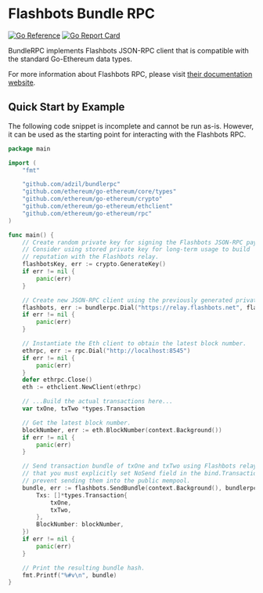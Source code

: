# Flashbots Bundle RPC

[![Go Reference](https://pkg.go.dev/badge/github.com/adzil/bundlerpc.svg)](https://pkg.go.dev/github.com/adzil/bundlerpc)
[![Go Report Card](https://goreportcard.com/badge/github.com/adzil/bundlerpc)](https://goreportcard.com/report/github.com/adzil/bundlerpc)

BundleRPC implements Flashbots JSON-RPC client that is compatible with the standard Go-Ethereum data types.

For more information about Flashbots RPC, please visit [their documentation website](https://docs.flashbots.net/flashbots-auction/searchers/advanced/rpc-endpoint/).

## Quick Start by Example

The following code snippet is incomplete and cannot be run as-is. However, it can be used as the starting point for interacting with the Flashbots RPC.

```go
package main

import (
    "fmt"

    "github.com/adzil/bundlerpc"
    "github.com/ethereum/go-ethereum/core/types"
    "github.com/ethereum/go-ethereum/crypto"
    "github.com/ethereum/go-ethereum/ethclient"
    "github.com/ethereum/go-ethereum/rpc"
)

func main() {
    // Create random private key for signing the Flashbots JSON-RPC payload.
    // Consider using stored private key for long-term usage to build
    // reputation with the Flashbots relay.
    flashbotsKey, err := crypto.GenerateKey()
    if err != nil {
        panic(err)
    }

    // Create new JSON-RPC client using the previously generated private key.
    flashbots, err := bundlerpc.Dial("https://relay.flashbots.net", flashbotsKey)
    if err != nil {
        panic(err)
    }

    // Instantiate the Eth client to obtain the latest block number.
    ethrpc, err := rpc.Dial("http://localhost:8545")
    if err != nil {
        panic(err)
    }
    defer ethrpc.Close()
    eth := ethclient.NewClient(ethrpc)

    // ...Build the actual transactions here...
    var txOne, txTwo *types.Transaction

    // Get the latest block number.
    blockNumber, err := eth.BlockNumber(context.Background())
    if err != nil {
        panic(err)
    }

    // Send transaction bundle of txOne and txTwo using Flashbots relay. Note
    // that you must explicitly set NoSend field in the bind.TransactionOpts to
    // prevent sending them into the public mempool.
    bundle, err := flashbots.SendBundle(context.Background(), bundlerpc.SendBundleParam{
        Txs: []*types.Transaction{
            txOne,
            txTwo,
        },
        BlockNumber: blockNumber,
    })
    if err != nil {
        panic(err)
    }

    // Print the resulting bundle hash.
    fmt.Printf("%#v\n", bundle)
}
```
